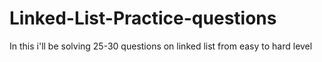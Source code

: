 # Linked-List-Practice-questions
In this i'll be solving 25-30 questions on linked list from easy to hard level
